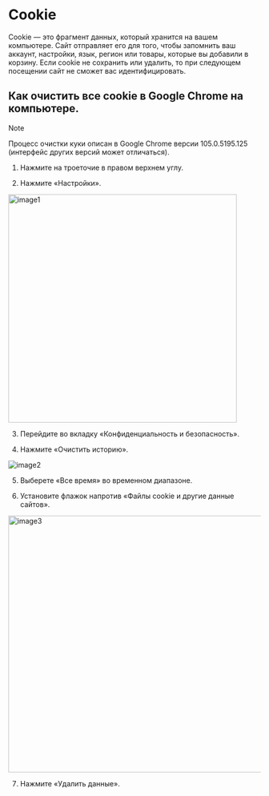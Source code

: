 # Cookie

Cookie — это фрагмент данных, который хранится на вашем компьютере. Сайт отправляет его для того, чтобы запомнить ваш аккаунт, настройки, язык, регион или товары, которые вы добавили в корзину. Если cookie не сохранить или удалить, то при следующем посещении сайт не сможет вас идентифицировать.  

## Как очистить все cookie в Google Chrome на компьютере.

> [!NOTE]
> Процесс очистки куки описан в Google Chrome версии 105.0.5195.125 (интерфейс других версий может отличаться).

1. Нажмите на троеточие в правом верхнем углу.
   
2. Нажмите «Настройки».

<img width="456" alt="image1" src="https://github.com/aleksandraerm/portfolio/assets/113373633/2ad9a98e-4abf-4af6-969c-3730bc5ab0fc">

3. Перейдите во вкладку «Конфиденциальность и безопасность».

4. Нажмите «Очистить историю».

![image2](https://github.com/aleksandraerm/portfolio/assets/113373633/abef5a60-7994-40d9-b2eb-acbc0b9297f7)

5. Выберете «Все время» во временном диапазоне.

6. Установите флажок напротив «Файлы cookie и другие данные сайтов».

<img width="513" alt="image3" src="https://github.com/aleksandraerm/portfolio/assets/113373633/aaac0079-4596-4b5d-85a1-c44ca0178c18">

7. Нажмите «Удалить данные».
